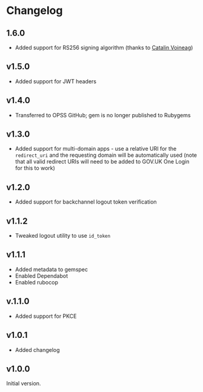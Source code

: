 # Changelog

## 1.6.0

* Added support for RS256 signing algorithm (thanks to [Catalin Voineag](https://github.com/CatalinVoineag))

## v1.5.0

* Added support for JWT headers

## v1.4.0

* Transferred to OPSS GitHub; gem is no longer published to Rubygems

## v1.3.0

* Added support for multi-domain apps - use a relative URI for the `redirect_uri` and the requesting domain will be automatically used (note that all valid redirect URIs will need to be added to GOV.UK One Login for this to work)

## v1.2.0

* Added support for backchannel logout token verification

## v1.1.2

* Tweaked logout utility to use `id_token`

## v1.1.1

* Added metadata to gemspec
* Enabled Dependabot
* Enabled rubocop

## v.1.1.0

* Added support for PKCE

## v1.0.1

* Added changelog

## v1.0.0

Initial version.
